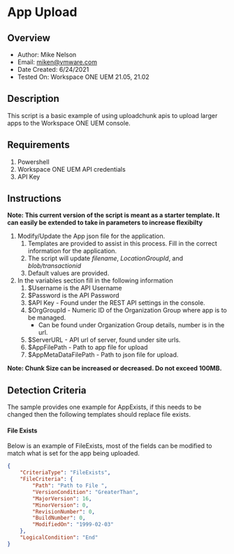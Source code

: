 # App Upload

## Overview

* Author: Mike Nelson
* Email: miken@vmware.com
* Date Created: 6/24/2021
* Tested On: Workspace ONE UEM 21.05, 21.02


## Description
This script is a basic example of using uploadchunk apis to upload larger apps to the Workspace ONE UEM console.

## Requirements
1. Powershell
2. Workspace ONE UEM API credentials
2. API Key

## Instructions

**Note: This current version of the script is meant as a starter template. It can easily be extended to take in parameters to increase flexibilty**

1. Modify/Update the App json file for the application.
    1. Templates are provided to assist in this process. Fill in the correct information for the application.
    1. The script will update *filename*, *LocationGroupId*, and *blob/transactionid*
    1. Default values are provided.
1. In the variables section fill in the following information
    1. $Username is the API Username
    1. $Password is the API Password
    1. $API Key - Found under the REST API settings in the console.
    1. $OrgGroupId - Numeric ID of the Organization Group where app is to be managed.
        * Can be found under Organization Group details, number is in the url.
    1. $ServerURL - API url of server, found under site urls.
    1. $AppFilePath - Path to app file for upload
    1. $AppMetaDataFilePath - Path to json file for upload.

**Note: Chunk Size can be increased or decreased. Do not exceed 100MB.**

## Detection Criteria
The sample provides one example for AppExists, if this needs to be changed then the following templates should replace file exists.

#### File Exists
Below is an example of FileExists, most of the fields can be modified to match what is set for the app being uploaded.

```json
{
    "CriteriaType": "FileExists",
    "FileCriteria": {
        "Path": "Path to File ",
        "VersionCondition": "GreaterThan",
        "MajorVersion": 16,
        "MinorVersion": 0,
        "RevisionNumber": 0,
        "BuildNumber": 0,
        "ModifiedOn": "1999-02-03"
    },
    "LogicalCondition": "End"
}
```